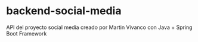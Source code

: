 # backend-social-media
API del proyecto social media creado por Martin Vivanco con Java + Spring Boot Framework
